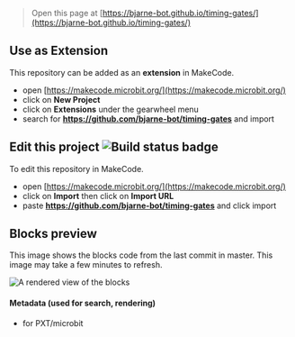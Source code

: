 
> Open this page at [https://bjarne-bot.github.io/timing-gates/](https://bjarne-bot.github.io/timing-gates/)

## Use as Extension

This repository can be added as an **extension** in MakeCode.

* open [https://makecode.microbit.org/](https://makecode.microbit.org/)
* click on **New Project**
* click on **Extensions** under the gearwheel menu
* search for **https://github.com/bjarne-bot/timing-gates** and import

## Edit this project ![Build status badge](https://github.com/bjarne-bot/timing-gates/workflows/MakeCode/badge.svg)

To edit this repository in MakeCode.

* open [https://makecode.microbit.org/](https://makecode.microbit.org/)
* click on **Import** then click on **Import URL**
* paste **https://github.com/bjarne-bot/timing-gates** and click import

## Blocks preview

This image shows the blocks code from the last commit in master.
This image may take a few minutes to refresh.

![A rendered view of the blocks](https://github.com/bjarne-bot/timing-gates/raw/master/.github/makecode/blocks.png)

#### Metadata (used for search, rendering)

* for PXT/microbit
<script src="https://makecode.com/gh-pages-embed.js"></script><script>makeCodeRender("{{ site.makecode.home_url }}", "{{ site.github.owner_name }}/{{ site.github.repository_name }}");</script>
